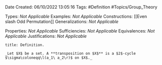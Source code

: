 <div class="topSpace"></div>

Date Created: 06/10/2022 13:05:16
Tags: #Definition #Topics/Group_Theory

Types: _Not Applicable_
Examples: _Not Applicable_
Constructions: [[Even slash Odd Permutation]]
Generalizations: _Not Applicable_

Properties: _Not Applicable_
Sufficiencies: _Not Applicable_
Equivalences: _Not Applicable_
Justifications: _Not Applicable_

``` ad-Definition
title: Definition.

_Let $X$ be a set. A **transposition on $X$** is a $2$-cycle $\sigma\coloneqq\l(a_1\ a_2\r)$ on $X$._

```
